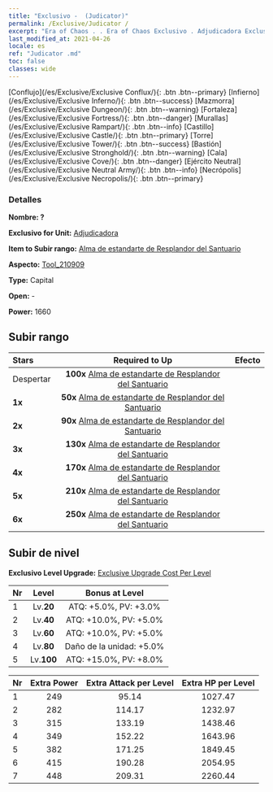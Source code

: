 ```yaml
---
title: "Exclusivo -  (Judicator)"
permalink: /Exclusive/Judicator /
excerpt: "Era of Chaos . . Era of Chaos Exclusivo . Adjudicadora Exclusivo."
last_modified_at: 2021-04-26
locale: es
ref: "Judicator .md"
toc: false
classes: wide
---
```

 [Conflujo](/es/Exclusive/Exclusive Conflux/){: .btn .btn--primary} [Infierno](/es/Exclusive/Exclusive Inferno/){: .btn .btn--success} [Mazmorra](/es/Exclusive/Exclusive Dungeon/){: .btn .btn--warning} [Fortaleza](/es/Exclusive/Exclusive Fortress/){: .btn .btn--danger} [Murallas](/es/Exclusive/Exclusive Rampart/){: .btn .btn--info} [Castillo](/es/Exclusive/Exclusive Castle/){: .btn .btn--primary} [Torre](/es/Exclusive/Exclusive Tower/){: .btn .btn--success} [Bastión](/es/Exclusive/Exclusive Stronghold/){: .btn .btn--warning} [Cala](/es/Exclusive/Exclusive Cove/){: .btn .btn--danger} [Ejército Neutral](/es/Exclusive/Exclusive Neutral Army/){: .btn .btn--info} [Necrópolis](/es/Exclusive/Exclusive Necropolis/){: .btn .btn--primary} 

### Detalles
 **Nombre: ?** 

 **Exclusivo for Unit:** [Adjudicadora](/es/units/Judicator/) 

 **Item to Subir rango:** [Alma de estandarte de Resplandor del Santuario](/ItemsES/con_975/)

 **Aspecto:** [Tool_210909](/ItemsES/con_643/)

 **Type:** Capital

 **Open:** -

 **Power:** 1660

## Subir rango

  |     Stars    |  Required to Up | Efecto |
  |:-------------|:---------------:|:---------------:|
  |  Despertar  | **100x** [Alma de estandarte de Resplandor del Santuario](/ItemsES/con_975/) |  |
  | **1x** <i class="fas fa-star"/> | **50x** [Alma de estandarte de Resplandor del Santuario](/ItemsES/con_975/) |  |
  | **2x** <i class="fas fa-star"/> | **90x** [Alma de estandarte de Resplandor del Santuario](/ItemsES/con_975/) |  |
  | **3x** <i class="fas fa-star"/> | **130x** [Alma de estandarte de Resplandor del Santuario](/ItemsES/con_975/) |  |
  | **4x** <i class="fas fa-star"/> | **170x** [Alma de estandarte de Resplandor del Santuario](/ItemsES/con_975/) |  |
  | **5x** <i class="fas fa-star"/> | **210x** [Alma de estandarte de Resplandor del Santuario](/ItemsES/con_975/) |  |
  | **6x** <i class="fas fa-star"/> | **250x** [Alma de estandarte de Resplandor del Santuario](/ItemsES/con_975/) |  |


## Subir de nivel
 **Exclusivo Level Upgrade:** [Exclusive Upgrade Cost Per Level](/Exclusive/ExclusiveUpgradeCostPerLevel/)

  |  Nr  |   Level  | Bonus at Level |
  |:-----|:--------:|:--------------:|
  | 1 | Lv.**20** | ATQ: +5.0%, PV: +3.0% |
  | 2 | Lv.**40** | ATQ: +10.0%, PV: +5.0% |
  | 3 | Lv.**60** | ATQ: +10.0%, PV: +5.0% |
  | 4 | Lv.**80** | Daño de la unidad: +5.0% |
  | 5 | Lv.**100** | ATQ: +15.0%, PV: +8.0% |


  |  Nr  |  Extra Power | Extra Attack per Level | Extra HP per Level |
  |:-----|:--------:|:--------:|:--------:|
  | 1 | 249 | 95.14 | 1027.47 |
  | 2 | 282 | 114.17 | 1232.97 |
  | 3 | 315 | 133.19 | 1438.46 |
  | 4 | 349 | 152.22 | 1643.96 |
  | 5 | 382 | 171.25 | 1849.45 |
  | 6 | 415 | 190.28 | 2054.95 |
  | 7 | 448 | 209.31 | 2260.44 |


